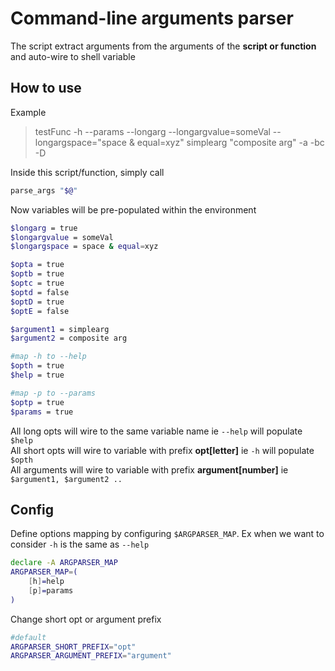 # Command-line arguments parser

The script extract arguments from the arguments of the **script or function** and auto-wire to shell variable

## How to use

Example
> testFunc -h --params --longarg --longargvalue=someVal --longargspace="space & equal=xyz" simplearg "composite arg" -a -bc -D

Inside this script/function, simply call
```bash
parse_args "$@"
```

Now variables will be pre-populated within the environment

```bash
$longarg = true
$longargvalue = someVal
$longargspace = space & equal=xyz

$opta = true
$optb = true
$optc = true
$optd = false
$optD = true
$optE = false

$argument1 = simplearg
$argument2 = composite arg

#map -h to --help
$opth = true
$help = true

#map -p to --params
$optp = true
$params = true
```

All long opts will wire to the same variable name ie `--help` will populate `$help`  
All short opts will wire to variable with prefix **opt[letter]** ie `-h` will populate `$opth`  
All arguments will wire to variable with prefix **argument[number]** ie `$argument1, $argument2 ..`

## Config

Define options mapping by configuring `$ARGPARSER_MAP`. Ex when we want to consider `-h` is the same as `--help`

```bash
declare -A ARGPARSER_MAP
ARGPARSER_MAP=(
    [h]=help
    [p]=params
)
```

Change short opt or argument prefix

```bash
#default
ARGPARSER_SHORT_PREFIX="opt"
ARGPARSER_ARGUMENT_PREFIX="argument"
```
